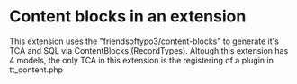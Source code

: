 # Content blocks in an extension
This extension uses the "friendsoftypo3/content-blocks" to generate it's TCA and SQL via ContentBlocks (RecordTypes). Altough this extension has 4 models, the only TCA in this extension is the registering of a plugin in tt_content.php
